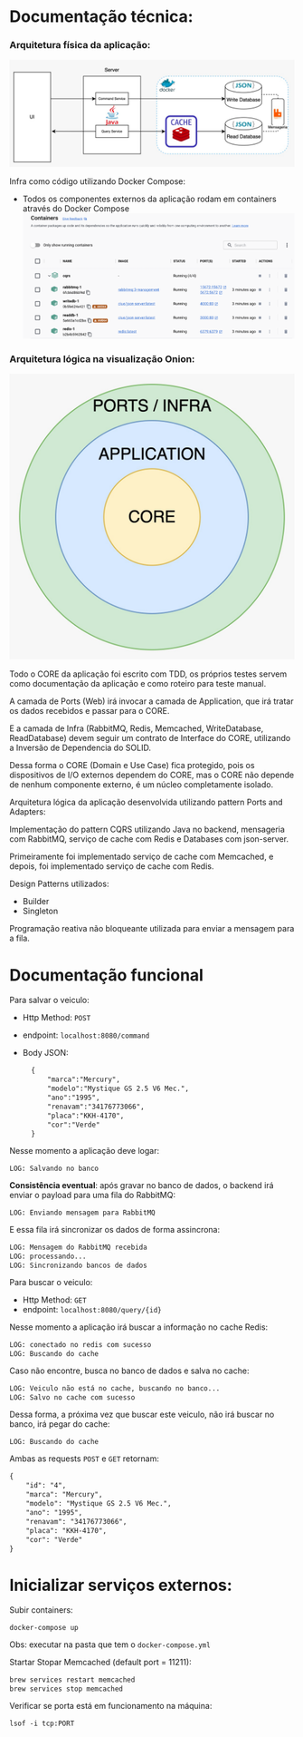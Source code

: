 # Documentação técnica:

### Arquitetura física da aplicação:
![obj](assets/arquitetura-fisica.jpeg)

Infra como código utilizando Docker Compose:
- Todos os componentes externos da aplicação rodam em containers através do Docker Compose
    ![obj](assets/iac.png)

### Arquitetura lógica na visualização Onion:
![obj](assets/arquitetura-onion.jpeg)

Todo o CORE da aplicação foi escrito com TDD, os próprios testes servem como documentação da aplicação e como roteiro para teste manual.

A camada de Ports (Web) irá invocar a camada de Application, que irá tratar os dados recebidos e passar para o CORE.

E a camada de Infra (RabbitMQ, Redis, Memcached, WriteDatabase, ReadDatabase) devem seguir um contrato de Interface do CORE, utilizando a Inversão de Dependencia do SOLID.

Dessa forma o CORE (Domain e Use Case) fica protegido, pois os dispositivos de I/O externos dependem do CORE, mas o CORE não depende de nenhum componente externo, é um núcleo completamente isolado.

Arquitetura lógica da aplicação desenvolvida utilizando pattern Ports and Adapters:

Implementação do pattern CQRS utilizando Java no backend, mensageria com RabbitMQ, serviço de cache com Redis e Databases com json-server.

Primeiramente foi implementado serviço de cache com Memcached, e depois, foi implementado serviço de cache com Redis.

Design Patterns utilizados:
- Builder
- Singleton

Programação reativa não bloqueante utilizada para enviar a mensagem para a fila.

# Documentação funcional

Para salvar o veiculo:

- Http Method: ``POST``
- endpoint: ``localhost:8080/command``
- Body JSON:

        {
            "marca":"Mercury",  
            "modelo":"Mystique GS 2.5 V6 Mec.",
            "ano":"1995",
            "renavam":"34176773066",
            "placa":"KKH-4170",
            "cor":"Verde"
        }

Nesse momento a aplicação deve logar:

    LOG: Salvando no banco

**Consistência eventual**: após gravar no banco de dados, o backend irá enviar o payload para uma fila do RabbitMQ:

    LOG: Enviando mensagem para RabbitMQ

E essa fila irá sincronizar os dados de forma assincrona:

    LOG: Mensagem do RabbitMQ recebida
    LOG: processando...
    LOG: Sincronizando bancos de dados

Para buscar o veiculo:

- Http Method: ``GET``
- endpoint: ``localhost:8080/query/{id}``

Nesse momento a aplicação irá buscar a informação no cache Redis:

    LOG: conectado no redis com sucesso
    LOG: Buscando do cache

Caso não encontre, busca no banco de dados e salva no cache:

    LOG: Veiculo não está no cache, buscando no banco...
    LOG: Salvo no cache com sucesso

Dessa forma, a próxima vez que buscar este veiculo, não irá buscar no banco, irá pegar do cache:

    LOG: Buscando do cache

Ambas as requests ``POST`` e ``GET`` retornam:

    {
        "id": "4",
        "marca": "Mercury",
        "modelo": "Mystique GS 2.5 V6 Mec.",
        "ano": "1995",
        "renavam": "34176773066",
        "placa": "KKH-4170",
        "cor": "Verde"
    }

# Inicializar serviços externos:

Subir containers:

    docker-compose up
Obs: executar na pasta que tem o ``docker-compose.yml``

Startar Stopar Memcached (default port = 11211):

    brew services restart memcached
    brew services stop memcached

Verificar se porta está em funcionamento na máquina:
    
    lsof -i tcp:PORT
